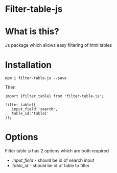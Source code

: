 # Filter-table-js

# What is this?
Js package which allows easy filtering of html tables

# Installation
`npm i filter-table-js --save`

Then

```
import {filter_table} from 'filter-table-js';

filter_table({
   input_field:'search',
   table_id:'table1' 
});
```

# Options

Filter table js has 2 options which are both required
* *input_field* - should be id of search input
* *table_id* - should be id of table to filter
